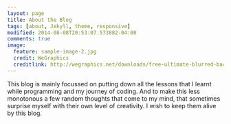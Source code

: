 ```yaml
---
layout: page
title: About the Blog
tags: [about, Jekyll, theme, responsive]
modified: 2014-08-08T20:53:07.573882-04:00
comments: true
image:
  feature: sample-image-2.jpg
  credit: WeGraphics
  creditlink: http://wegraphics.net/downloads/free-ultimate-blurred-background-pack/
---
```


This blog is mainly focussed on putting down all the lessons that I learnt while programming and my journey of coding. And to make this less monotonous a few random thoughts that come to my mind, that sometimes surprise myself with their own level of creativity. I wish to keep them alive by this blog.
